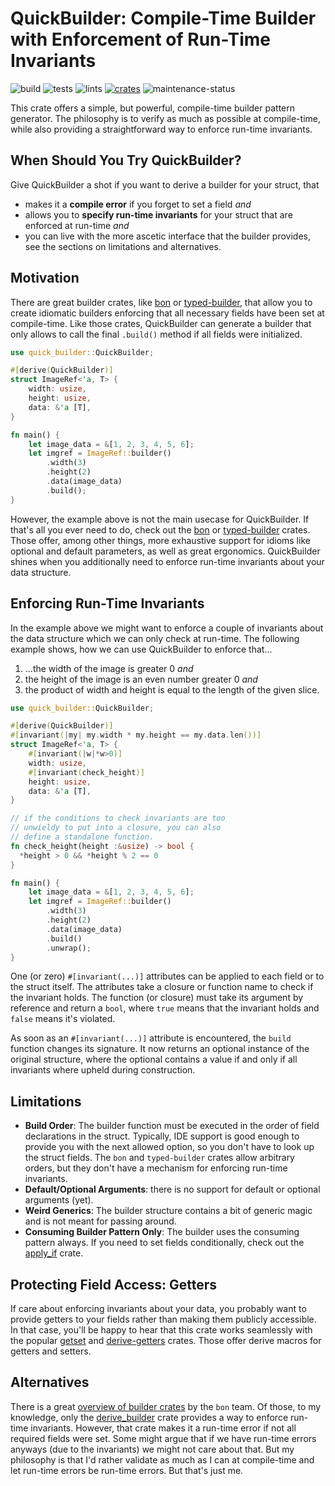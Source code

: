 # QuickBuilder: Compile-Time Builder with Enforcement of Run-Time Invariants

![build](https://github.com/geo-ant/quick-builder/actions/workflows/build.yml/badge.svg?branch=main)
![tests](https://github.com/geo-ant/quick-builder/actions/workflows/tests.yml/badge.svg?branch=main)
![lints](https://github.com/geo-ant/quick-builder/actions/workflows/lints.yml/badge.svg?branch=main)
[![crates](https://img.shields.io/crates/v/quick-builder)](https://crates.io/crates/quick-builder)
![maintenance-status](https://img.shields.io/badge/maintenance-actively--developed-brightgreen.svg)

This crate offers a simple, but powerful, compile-time builder pattern generator.
The philosophy is to verify as much as possible at compile-time, while also
providing a straightforward way to enforce run-time invariants.

## When Should You Try QuickBuilder?

Give QuickBuilder a shot if you want to derive a builder for your struct,
that

* makes it a **compile error** if you forget to set a field _and_
* allows you to **specify run-time invariants** for your struct that
  are enforced at run-time _and_
* you can live with the more ascetic interface that the builder provides,
  see the sections on limitations and alternatives.

## Motivation

There are great builder crates, like [bon](https://docs.rs/bon/latest/bon/)
or [typed-builder](https://crates.io/crates/typed-builder), that allow you
to create idiomatic builders enforcing that all necessary fields 
have been set at compile-time. Like those crates, QuickBuilder
can generate a builder that only allows to call the final `.build()` method if
all fields were initialized.

```rust
use quick_builder::QuickBuilder;

#[derive(QuickBuilder)]
struct ImageRef<'a, T> {
    width: usize,
    height: usize,
    data: &'a [T],
}

fn main() {
    let image_data = &[1, 2, 3, 4, 5, 6];
    let imgref = ImageRef::builder()
        .width(3)
        .height(2)
        .data(image_data)
        .build();
}
```

However, the example above is not the main usecase for QuickBuilder. If that's
all you ever need to do, check out the [bon](https://docs.rs/bon/latest/bon/) or 
[typed-builder](https://crates.io/crates/typed-builder) crates. Those offer,
among other things, more exhaustive support for idioms like optional and
default parameters, as well as great ergonomics. QuickBuilder shines when
you additionally need to enforce run-time invariants about your data structure.

## Enforcing Run-Time Invariants

In the example above we might want to enforce a couple of invariants
about the data structure which we can only check at run-time. The following 
example shows, how we can use QuickBuilder to enforce that...

1. ...the width of the image is greater 0 _and_
2. the height of the image is an even number greater 0 _and_
3. the product of width and height is equal to the length of the given slice.

```rust
use quick_builder::QuickBuilder;

#[derive(QuickBuilder)]
#[invariant(|my| my.width * my.height == my.data.len())]
struct ImageRef<'a, T> {
    #[invariant(|w|*w>0)]
    width: usize,
    #[invariant(check_height)]
    height: usize,
    data: &'a [T],
}

// if the conditions to check invariants are too
// unwieldy to put into a closure, you can also
// define a standalone function.
fn check_height(height :&usize) -> bool {
  *height > 0 && *height % 2 == 0
}

fn main() {
    let image_data = &[1, 2, 3, 4, 5, 6];
    let imgref = ImageRef::builder()
        .width(3)
        .height(2)
        .data(image_data)
        .build()
        .unwrap();
}
```

One (or zero) `#[invariant(...)]` attributes can be applied to each field or
to the struct itself. The attributes take a closure or function name to check
if the invariant holds. The function (or closure) must take its
argument by reference and return a `bool`, where `true` means that the invariant
holds and `false` means it's violated.

As soon as an `#[invariant(...)]` attribute is encountered, the `build` function
changes its signature. It now returns an optional instance of the original
structure, where the optional contains a value if and only if all invariants
where upheld during construction.

## Limitations

* **Build Order**: The builder function must be executed in the order of
  field declarations in the struct. Typically, IDE support is good enough
  to provide you with the next allowed option, so you don't have to look
  up the struct fields. The `bon` and `typed-builder` crates allow arbitrary
  orders, but they don't have a mechanism for enforcing run-time invariants.
* **Default/Optional Arguments**: there is no support for default or optional
  arguments (yet).
* **Weird Generics**: The builder structure contains a bit of generic magic
  and is not meant for passing around.
* **Consuming Builder Pattern Only**: The builder uses the consuming pattern always.
  If you need to set fields conditionally, check out the [apply_if](https://crates.io/crates/apply_if)
  crate.

## Protecting Field Access: Getters

If care about enforcing invariants about your data, you probably want to provide getters
to your fields rather than making them publicly accessible. In that case, you'll
be happy to hear that this crate works seamlessly with the popular
[getset](https://crates.io/crates/getset) and [derive-getters](https://crates.io/crates/derive-getters)
crates. Those offer derive macros for getters and setters.

## Alternatives

There is a great [overview of builder crates](https://elastio.github.io/bon/guide/alternatives)
by the `bon` team. Of those, to my knowledge, only the [derive_builder](https://docs.rs/derive_builder/latest/derive_builder/)
crate provides a way to enforce run-time invariants. However, that crate
makes it a run-time error if not all required fields were set.
Some might argue that if we have run-time errors anyways (due to the invariants)
we might not care about that. But my philosophy is that I'd rather validate as 
much as I can at compile-time and let run-time errors be run-time errors.
But that's just me.
